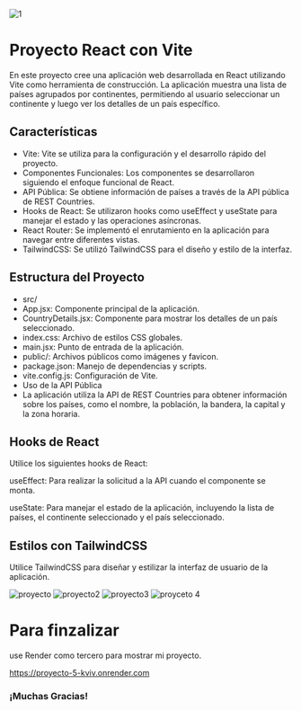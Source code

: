 ![1](https://github.com/user-attachments/assets/beaa60d4-9a26-4cbd-9183-51c2f0cf43d4)

# Proyecto React con Vite
En este proyecto cree una aplicación web desarrollada en React utilizando Vite como herramienta de construcción. La aplicación muestra una lista de países agrupados por continentes, permitiendo al usuario seleccionar un continente y luego ver los detalles de un país específico.

## Características
- Vite: Vite se utiliza para la configuración y el desarrollo rápido del proyecto.
- Componentes Funcionales: Los componentes se desarrollaron siguiendo el enfoque funcional de React.
- API Pública: Se obtiene información de países a través de la API pública de REST Countries.
- Hooks de React: Se utilizaron hooks como useEffect y useState para manejar el estado y las operaciones asíncronas.
- React Router: Se implementó el enrutamiento en la aplicación para navegar entre diferentes vistas.
- TailwindCSS: Se utilizó TailwindCSS para el diseño y estilo de la interfaz.

## Estructura del Proyecto
- src/
- App.jsx: Componente principal de la aplicación.
- CountryDetails.jsx: Componente para mostrar los detalles de un país seleccionado.
- index.css: Archivo de estilos CSS globales.
- main.jsx: Punto de entrada de la aplicación.
- public/: Archivos públicos como imágenes y favicon.
- package.json: Manejo de dependencias y scripts.
- vite.config.js: Configuración de Vite.
- Uso de la API Pública
- La aplicación utiliza la API de REST Countries para obtener información sobre los países, como el nombre, la población, la bandera, la capital y la zona horaria.

## Hooks de React
Utilice los siguientes hooks de React:

useEffect: Para realizar la solicitud a la API cuando el componente se monta.

useState: Para manejar el estado de la aplicación, incluyendo la lista de países, el continente seleccionado y el país seleccionado.

## Estilos con TailwindCSS
Utilice TailwindCSS para diseñar y estilizar la interfaz de usuario de la aplicación.


![proyecto](https://github.com/user-attachments/assets/f585db35-21bc-42ae-89a2-ca20a8c7b5ed)
![proyecto2](https://github.com/user-attachments/assets/0b327d6d-3b07-42aa-9b77-8739e8f5b1bd)
![proyecto3](https://github.com/user-attachments/assets/d24db74d-65e7-4e4f-9c48-3149178b2550)
![proyceto 4](https://github.com/user-attachments/assets/790a5ffa-eaff-41e7-8f8d-41f667e539ff)

# Para finzalizar 

use Render como tercero para mostrar mi proyecto.

https://proyecto-5-kviv.onrender.com

### ¡Muchas Gracias!

